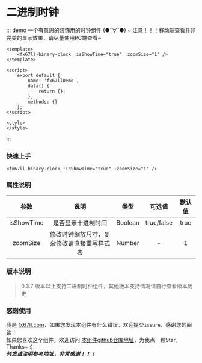 # 二进制时钟

::: demo​ 一个有意思的装饰用的时钟组件 (●ˇ∀ˇ●) ~ 注意！！！移动端查看并非完美的显示效果，请尽量使用PC端查看~  
```vue
<template>
	<fx67ll-binary-clock :isShowTime="true" :zoomSize="1" />
</template>

<script>
	export default {
		name: 'fx67llDemo',
		data() {
			return {};
		},
		methods: {}
	};
</script>

<style>
</style>
```
:::

### 快速上手
```Vue
<fx67ll-binary-clock :isShowTime="true" :zoomSize="1" />
```

### 属性说明
|  参数   | 说明  |  类型  |  可选值  |  默认值  |
|  :----:  |  :----:  |  :----:  |  :----:  |  :----:  |
|  isShowTime  |  是否显示十进制时间  |  Boolean  |  true/false  |  true  |
|  zoomSize  |  修改时钟缩放尺寸，复杂修改请直接重写样式表  |  Number  |  -  |  1  |

### 版本说明
> 0.3.7 版本以上支持二进制时钟组件，其他版本支持情况请自行查看版本历史  

### 感谢使用
我是 [fx67ll.com](https://fx67ll.com)，如果您发现本组件有什么错误，欢迎提交`issure`，感谢您的阅读！  
如果您喜欢这个组件，欢迎访问 [本组件github仓库地址](https://github.com/fx67ll/fx67llVueUI)，为我点一颗Star，Thanks~ :)  
***转发请注明参考地址，非常感谢！！！***
